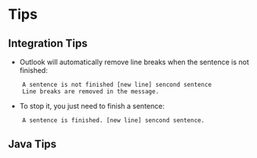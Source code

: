 Tips
=========

## Integration Tips
+ Outlook will automatically remove line breaks when the sentence is not finished:
```
	A sentence is not finished [new line] sencond sentence
	Line breaks are removed in the message.
```

   + To stop it, you just need to finish a sentence:
```
	A sentence is finished. [new line] sencond sentence.
```





## Java Tips


